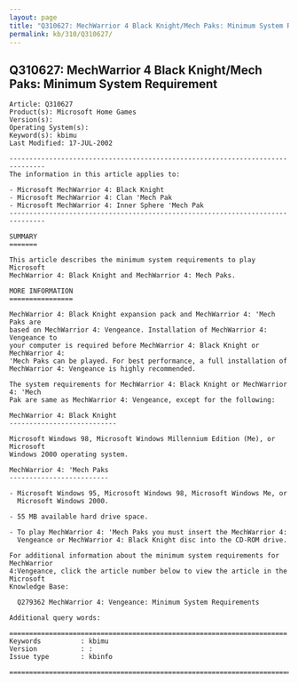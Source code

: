 ```yaml
---
layout: page
title: "Q310627: MechWarrior 4 Black Knight/Mech Paks: Minimum System Requirement"
permalink: kb/310/Q310627/
---
```


## Q310627: MechWarrior 4 Black Knight/Mech Paks: Minimum System Requirement

	Article: Q310627
	Product(s): Microsoft Home Games
	Version(s): 
	Operating System(s): 
	Keyword(s): kbimu
	Last Modified: 17-JUL-2002
	
	-------------------------------------------------------------------------------
	The information in this article applies to:
	
	- Microsoft MechWarrior 4: Black Knight 
	- Microsoft MechWarrior 4: Clan 'Mech Pak 
	- Microsoft MechWarrior 4: Inner Sphere 'Mech Pak 
	-------------------------------------------------------------------------------
	
	SUMMARY
	=======
	
	This article describes the minimum system requirements to play Microsoft
	MechWarrior 4: Black Knight and MechWarrior 4: Mech Paks.
	
	MORE INFORMATION
	================
	
	MechWarrior 4: Black Knight expansion pack and MechWarrior 4: 'Mech Paks are
	based on MechWarrior 4: Vengeance. Installation of MechWarrior 4: Vengeance to
	your computer is required before MechWarrior 4: Black Knight or MechWarrior 4:
	'Mech Paks can be played. For best performance, a full installation of
	MechWarrior 4: Vengeance is highly recommended.
	
	The system requirements for MechWarrior 4: Black Knight or MechWarrior 4: 'Mech
	Pak are same as MechWarrior 4: Vengeance, except for the following:
	
	MechWarrior 4: Black Knight
	---------------------------
	
	Microsoft Windows 98, Microsoft Windows Millennium Edition (Me), or Microsoft
	Windows 2000 operating system.
	
	MechWarrior 4: 'Mech Paks
	-------------------------
	
	- Microsoft Windows 95, Microsoft Windows 98, Microsoft Windows Me, or
	  Microsoft Windows 2000.
	
	- 55 MB available hard drive space.
	
	- To play MechWarrior 4: 'Mech Paks you must insert the MechWarrior 4:
	  Vengeance or MechWarrior 4: Black Knight disc into the CD-ROM drive.
	
	For additional information about the minimum system requirements for MechWarrior
	4:Vengeance, click the article number below to view the article in the Microsoft
	Knowledge Base:
	
	  Q279362 MechWarrior 4: Vengeance: Minimum System Requirements
	
	Additional query words:
	
	======================================================================
	Keywords          : kbimu 
	Version           : :
	Issue type        : kbinfo
	
	=============================================================================
	
